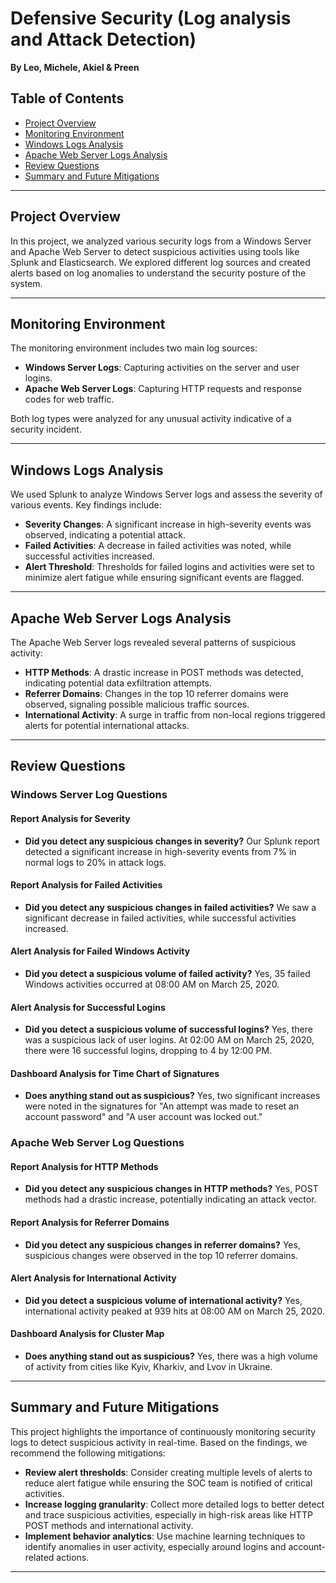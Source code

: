 # Defensive Security (Log analysis and Attack Detection)

**By Leo, Michele, Akiel & Preen**

## Table of Contents
- [Project Overview](#project-overview)
- [Monitoring Environment](#monitoring-environment)
- [Windows Logs Analysis](#windows-logs-analysis)
- [Apache Web Server Logs Analysis](#apache-web-server-logs-analysis)
- [Review Questions](#review-questions)
- [Summary and Future Mitigations](#summary-and-future-mitigations)

---

## Project Overview

In this project, we analyzed various security logs from a Windows Server and Apache Web Server to detect suspicious activities using tools like Splunk and Elasticsearch. We explored different log sources and created alerts based on log anomalies to understand the security posture of the system.

---

## Monitoring Environment

The monitoring environment includes two main log sources:
- **Windows Server Logs**: Capturing activities on the server and user logins.
- **Apache Web Server Logs**: Capturing HTTP requests and response codes for web traffic.

Both log types were analyzed for any unusual activity indicative of a security incident.

---

## Windows Logs Analysis

We used Splunk to analyze Windows Server logs and assess the severity of various events. Key findings include:
- **Severity Changes**: A significant increase in high-severity events was observed, indicating a potential attack.
- **Failed Activities**: A decrease in failed activities was noted, while successful activities increased.
- **Alert Threshold**: Thresholds for failed logins and activities were set to minimize alert fatigue while ensuring significant events are flagged.

---

## Apache Web Server Logs Analysis

The Apache Web Server logs revealed several patterns of suspicious activity:
- **HTTP Methods**: A drastic increase in POST methods was detected, indicating potential data exfiltration attempts.
- **Referrer Domains**: Changes in the top 10 referrer domains were observed, signaling possible malicious traffic sources.
- **International Activity**: A surge in traffic from non-local regions triggered alerts for potential international attacks.

---

## Review Questions

### Windows Server Log Questions

#### Report Analysis for Severity
- **Did you detect any suspicious changes in severity?**
  Our Splunk report detected a significant increase in high-severity events from 7% in normal logs to 20% in attack logs.

#### Report Analysis for Failed Activities
- **Did you detect any suspicious changes in failed activities?**
  We saw a significant decrease in failed activities, while successful activities increased.

#### Alert Analysis for Failed Windows Activity
- **Did you detect a suspicious volume of failed activity?**
  Yes, 35 failed Windows activities occurred at 08:00 AM on March 25, 2020.

#### Alert Analysis for Successful Logins
- **Did you detect a suspicious volume of successful logins?**
  Yes, there was a suspicious lack of user logins. At 02:00 AM on March 25, 2020, there were 16 successful logins, dropping to 4 by 12:00 PM.

#### Dashboard Analysis for Time Chart of Signatures
- **Does anything stand out as suspicious?**
  Yes, two significant increases were noted in the signatures for "An attempt was made to reset an account password" and "A user account was locked out."

### Apache Web Server Log Questions

#### Report Analysis for HTTP Methods
- **Did you detect any suspicious changes in HTTP methods?**
  Yes, POST methods had a drastic increase, potentially indicating an attack vector.

#### Report Analysis for Referrer Domains
- **Did you detect any suspicious changes in referrer domains?**
  Yes, suspicious changes were observed in the top 10 referrer domains.

#### Alert Analysis for International Activity
- **Did you detect a suspicious volume of international activity?**
  Yes, international activity peaked at 939 hits at 08:00 AM on March 25, 2020.

#### Dashboard Analysis for Cluster Map
- **Does anything stand out as suspicious?**
  Yes, there was a high volume of activity from cities like Kyiv, Kharkiv, and Lvov in Ukraine.


---

## Summary and Future Mitigations

This project highlights the importance of continuously monitoring security logs to detect suspicious activity in real-time. Based on the findings, we recommend the following mitigations:
- **Review alert thresholds**: Consider creating multiple levels of alerts to reduce alert fatigue while ensuring the SOC team is notified of critical activities.
- **Increase logging granularity**: Collect more detailed logs to better detect and trace suspicious activities, especially in high-risk areas like HTTP POST methods and international activity.
- **Implement behavior analytics**: Use machine learning techniques to identify anomalies in user activity, especially around logins and account-related actions.

---

